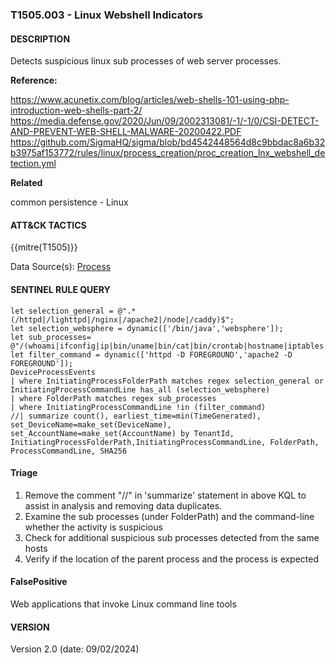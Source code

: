 ### T1505.003 - Linux Webshell Indicators

#### DESCRIPTION

Detects suspicious linux sub processes of web server processes.

**Reference:**

https://www.acunetix.com/blog/articles/web-shells-101-using-php-introduction-web-shells-part-2/ <br>
https://media.defense.gov/2020/Jun/09/2002313081/-1/-1/0/CSI-DETECT-AND-PREVENT-WEB-SHELL-MALWARE-20200422.PDF <br>
https://github.com/SigmaHQ/sigma/blob/bd4542448564d8c9bbdac8a6b32b3975af153772/rules/linux/process_creation/proc_creation_lnx_webshell_detection.yml <br>

**Related**

common persistence - Linux

#### ATT&CK TACTICS

{{mitre(T1505)}}

Data Source(s): [Process](https://attack.mitre.org/datasources/DS0009/)

#### SENTINEL RULE QUERY

```
let selection_general = @".*(/httpd|/lighttpd|/nginx|/apache2|/node|/caddy)$";
let selection_websphere = dynamic(['/bin/java','websphere']);
let sub_processes= @"/(whoami|ifconfig|ip|bin/uname|bin/cat|bin/crontab|hostname|iptables|netstat|pwd|route)$";
let filter_command = dynamic(['httpd -D FOREGROUND','apache2 -D FOREGROUND']);
DeviceProcessEvents
| where InitiatingProcessFolderPath matches regex selection_general or  InitiatingProcessCommandLine has_all (selection_websphere)
| where FolderPath matches regex sub_processes
| where InitiatingProcessCommandLine !in (filter_command)
//| summarize count(), earliest_time=min(TimeGenerated), set_DeviceName=make_set(DeviceName), set_AccountName=make_set(AccountName) by TenantId, InitiatingProcessFolderPath,InitiatingProcessCommandLine, FolderPath, ProcessCommandLine, SHA256
```

#### Triage

1. Remove the comment "//" in 'summarize' statement in above KQL to assist in analysis and removing data duplicates.
1. Examine the sub processes (under FolderPath) and the command-line whether the activity is suspicious
1. Check for additional suspicious sub processes detected from the same hosts
1. Verify if the location of the parent process and the process is expected

#### FalsePositive

Web applications that invoke Linux command line tools

#### VERSION

Version 2.0 (date: 09/02/2024)
